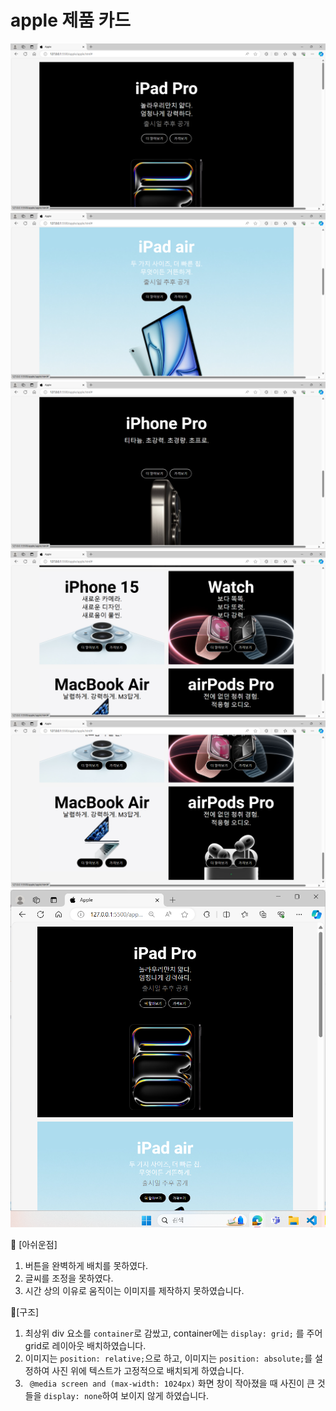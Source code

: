 # apple 제품 카드

![alt text](image.png)
![alt text](image-1.png)
![alt text](image-2.png)
![alt text](image-3.png)
![alt text](image-4.png)
![alt text](image-5.png)

🫥 [아쉬운점]

1. 버튼을 완벽하게 배치를 못하였다.
2. 글씨를 조정을 못하였다.
3. 시간 상의 이유로 움직이는 이미지를 제작하지 못하였습니다.

🚩[구조]
1. 최상위 div 요소를 ```container```로 감쌌고, container에는 ```display: grid;``` 를 주어 grid로 레이아웃 배치하였습니다.
2. 이미지는 ```position: relative;```으로 하고, 이미지는 ```position: absolute;```를 설정하여 사진 위에 텍스트가 고정적으로 배치되게 하였습니다.
3. ```  @media screen and (max-width: 1024px) ``` 화면 창이 작아졌을 때 사진이 큰 것들을 ```display: none```하여 보이지 않게 하였습니다.
